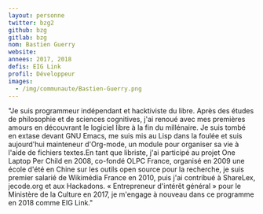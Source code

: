 ```yaml
---
layout: personne
twitter: bzg2
github: bzg
gitlab: bzg
nom: Bastien Guerry
website:
annees: 2017, 2018
defis: EIG Link
profil: Développeur
images:
  - /img/communaute/Bastien-Guerry.png
---
```


"Je suis programmeur indépendant et hacktiviste du libre. Après des 
études de philosophie et de sciences cognitives, j'ai renoué
avec mes premières amours en découvrant le logiciel libre à la fin du
millénaire.  Je suis tombé en extase devant GNU Emacs, me suis mis au Lisp 
dans la foulée et suis aujourd'hui mainteneur d'Org-mode, un module pour
organiser sa vie à l'aide de fichiers textes.En tant que libriste, j'ai 
participé au projet One Laptop Per Child en
2008, co-fondé OLPC France, organisé en 2009 une école d'été en Chine
sur les outils open source pour la recherche, je suis premier salarié
de Wikimédia France en 2010, puis j'ai contribué à ShareLex, jecode.org et
aux Hackadons.
« Entrepreneur d'intérêt général » pour le Ministère de la Culture en
2017, je m'engage à nouveau dans ce programme en 2018 comme EIG Link."
